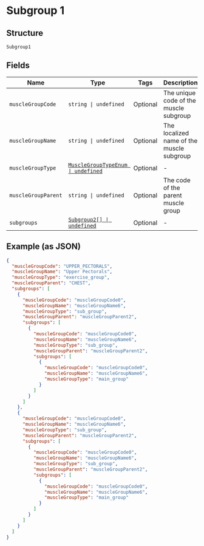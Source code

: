 
# Subgroup 1

## Structure

`Subgroup1`

## Fields

| Name | Type | Tags | Description |
|  --- | --- | --- | --- |
| `muscleGroupCode` | `string \| undefined` | Optional | The unique code of the muscle subgroup |
| `muscleGroupName` | `string \| undefined` | Optional | The localized name of the muscle subgroup |
| `muscleGroupType` | [`MuscleGroupTypeEnum \| undefined`](../../doc/models/muscle-group-type-enum.md) | Optional | - |
| `muscleGroupParent` | `string \| undefined` | Optional | The code of the parent muscle group |
| `subgroups` | [`Subgroup2[] \| undefined`](../../doc/models/subgroup-2.md) | Optional | - |

## Example (as JSON)

```json
{
  "muscleGroupCode": "UPPER_PECTORALS",
  "muscleGroupName": "Upper Pectorals",
  "muscleGroupType": "exercise_group",
  "muscleGroupParent": "CHEST",
  "subgroups": [
    {
      "muscleGroupCode": "muscleGroupCode0",
      "muscleGroupName": "muscleGroupName6",
      "muscleGroupType": "sub_group",
      "muscleGroupParent": "muscleGroupParent2",
      "subgroups": [
        {
          "muscleGroupCode": "muscleGroupCode0",
          "muscleGroupName": "muscleGroupName6",
          "muscleGroupType": "sub_group",
          "muscleGroupParent": "muscleGroupParent2",
          "subgroups": [
            {
              "muscleGroupCode": "muscleGroupCode0",
              "muscleGroupName": "muscleGroupName6",
              "muscleGroupType": "main_group"
            }
          ]
        }
      ]
    },
    {
      "muscleGroupCode": "muscleGroupCode0",
      "muscleGroupName": "muscleGroupName6",
      "muscleGroupType": "sub_group",
      "muscleGroupParent": "muscleGroupParent2",
      "subgroups": [
        {
          "muscleGroupCode": "muscleGroupCode0",
          "muscleGroupName": "muscleGroupName6",
          "muscleGroupType": "sub_group",
          "muscleGroupParent": "muscleGroupParent2",
          "subgroups": [
            {
              "muscleGroupCode": "muscleGroupCode0",
              "muscleGroupName": "muscleGroupName6",
              "muscleGroupType": "main_group"
            }
          ]
        }
      ]
    }
  ]
}
```


